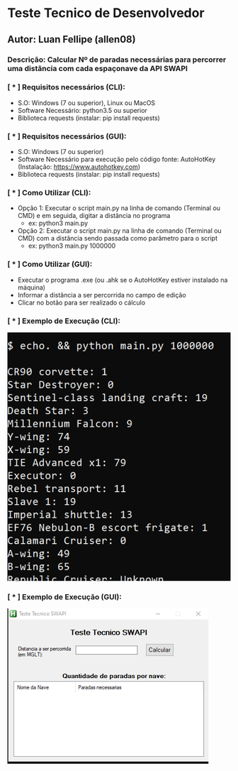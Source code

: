 # Teste Tecnico de Desenvolvedor
## Autor: Luan Fellipe (allen08)

### Descrição: Calcular Nº de paradas necessárias para percorrer uma distância com cada espaçonave da API SWAPI

### [ * ] Requisitos necessários (CLI):
  - S.O: Windows (7 ou superior), Linux ou MacOS
  - Software Necessário: python3.5 ou superior
  - Biblioteca requests (instalar: pip install requests)

### [ * ] Requisitos necessários (GUI):
  - S.O: Windows (7 ou superior)
  - Software Necessário para execução pelo código fonte: AutoHotKey (Instalação: https://www.autohotkey.com)
  - Biblioteca requests (instalar: pip install requests)

### [ * ] Como Utilizar (CLI):
  - Opção 1: Executar o script main.py na linha de comando (Terminal ou CMD) e em seguida, digitar a distância no programa
    - ex: python3 main.py
  - Opção 2: Executar o script main.py na linha de comando (Terminal ou CMD) com a distância sendo passada como parâmetro para o script
    - ex: python3 main.py 1000000
  
### [ * ] Como Utilizar (GUI):
  - Executar o programa .exe (ou .ahk se o AutoHotKey estiver instalado na máquina)
  - Informar a distância a ser percorrida no campo de edição
  - Clicar no botão para ser realizado o cálculo

### [ * ] Exemplo de Execução (CLI):

![Alt text](execucoes/ExecucaoCLI.png "Title")

### [ * ] Exemplo de Execução (GUI):

![Alt text](execucoes/ExecucaoGUI.gif "Title")
